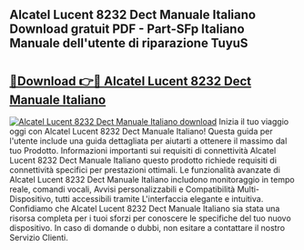 ## Alcatel Lucent 8232 Dect Manuale Italiano Download gratuit PDF - Part-SFp Italiano Manuale dell'utente di riparazione TuyuS

# <h2><a href="http://df9ci11.blite.top/?on=Alcatel+Lucent+8232+Dect+Manuale+Italiano">🔗Download 👉🔴 Alcatel Lucent 8232 Dect Manuale Italiano</a></h2>

[![Alcatel Lucent 8232 Dect Manuale Italiano download](https://i.imgur.com/lujVjoI.png)](http://df9ci11.blite.top/?on=Alcatel+Lucent+8232+Dect+Manuale+Italiano)
Inizia il tuo viaggio oggi con Alcatel Lucent 8232 Dect Manuale Italiano! Questa guida per l'utente include una guida dettagliata per aiutarti a ottenere il massimo dal tuo Prodotto. Informazioni importanti sui requisiti di connettività Alcatel Lucent 8232 Dect Manuale Italiano questo prodotto richiede requisiti di connettività specifici per prestazioni ottimali. Le funzionalità avanzate di Alcatel Lucent 8232 Dect Manuale Italiano includono monitoraggio in tempo reale, comandi vocali, Avvisi personalizzabili e Compatibilità Multi-Dispositivo, tutti accessibili tramite L'interfaccia elegante e intuitiva. Confidiamo che Alcatel Lucent 8232 Dect Manuale Italiano sia stata una risorsa completa per i tuoi sforzi per conoscere le specifiche del tuo nuovo dispositivo. In caso di domande o dubbi, non esitare a contattare il nostro Servizio Clienti.
